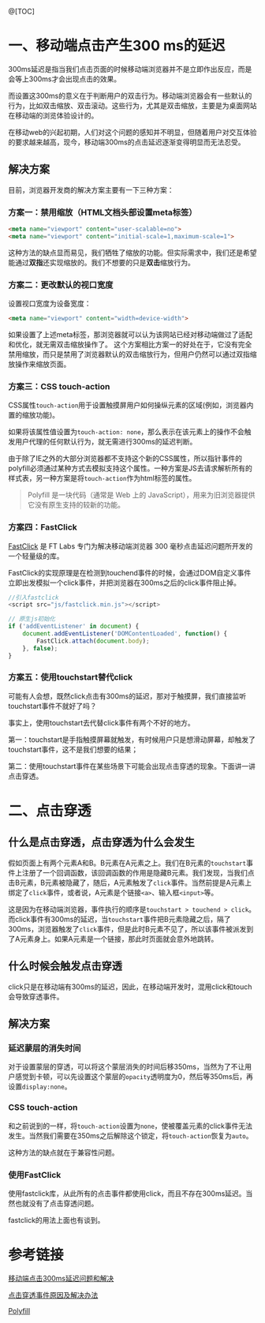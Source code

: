 @[TOC]
# 一、移动端点击产生300 ms的延迟
300ms延迟是指当我们点击页面的时候移动端浏览器并不是立即作出反应，而是会等上300ms才会出现点击的效果。

而设置这300ms的意义在于判断用户的双击行为。移动端浏览器会有一些默认的行为，比如双击缩放、双击滚动。这些行为，尤其是双击缩放，主要是为桌面网站在移动端的浏览体验设计的。

在移动web的兴起初期，人们对这个问题的感知并不明显，但随着用户对交互体验的要求越来越高，现今，移动端300ms的点击延迟逐渐变得明显而无法忍受。

## 解决方案
目前，浏览器开发商的解决方案主要有一下三种方案：
### 方案一：禁用缩放（HTML文档头部设置meta标签）
```html
<meta name="viewport" content="user-scalable=no">
<meta name="viewport" content="initial-scale=1,maximum-scale=1">
```
这种方法的缺点显而易见，我们牺牲了缩放的功能。但实际需求中，我们还是希望能通过**双指**还实现缩放的。我们不想要的只是**双击**缩放行为。
### 方案二：更改默认的视口宽度
设置视口宽度为设备宽度：
```html
<meta name="viewport" content="width=device-width">
```
如果设置了上述meta标签，那浏览器就可以认为该网站已经对移动端做过了适配和优化，就无需双击缩放操作了。
这个方案相比方案一的好处在于，它没有完全禁用缩放，而只是禁用了浏览器默认的双击缩放行为，但用户仍然可以通过双指缩放操作来缩放页面。
### 方案三：CSS touch-action
CSS属性`touch-action`用于设置触摸屏用户如何操纵元素的区域(例如，浏览器内置的缩放功能)。

如果将该属性值设置为`touch-action: none`，那么表示在该元素上的操作不会触发用户代理的任何默认行为，就无需进行300ms的延迟判断。

由于除了IE之外的大部分浏览器都不支持这个新的CSS属性，所以指针事件的polyfill必须通过某种方式去模拟支持这个属性。一种方案是JS去请求解析所有的样式表，另一种方案是将`touch-action`作为html标签的属性。

> Polyfill 是一块代码（通常是 Web 上的 JavaScript），用来为旧浏览器提供它没有原生支持的较新的功能。

### 方案四：FastClick
[FastClick](https://github.com/ftlabs/fastclick) 是 FT Labs 专门为解决移动端浏览器 300 毫秒点击延迟问题所开发的一个轻量级的库。

FastClick的实现原理是在检测到touchend事件的时候，会通过DOM自定义事件立即出发模拟一个click事件，并把浏览器在300ms之后的click事件阻止掉。
```js
//引入fastclick
<script src="js/fastclick.min.js"></script>

// 原生js初始化
if ('addEventListener' in document) {
    document.addEventListener('DOMContentLoaded', function() {
        FastClick.attach(document.body);
    }, false);
}
```
### 方案五：使用touchstart替代click
可能有人会想，既然click点击有300ms的延迟，那对于触摸屏，我们直接监听touchstart事件不就好了吗？

事实上，使用touchstart去代替click事件有两个不好的地方。

第一：touchstart是手指触摸屏幕就触发，有时候用户只是想滑动屏幕，却触发了touchstart事件，这不是我们想要的结果；

第二：使用touchstart事件在某些场景下可能会出现点击穿透的现象。下面讲一讲点击穿透。

# 二、点击穿透
## 什么是点击穿透，点击穿透为什么会发生
假如页面上有两个元素A和B。B元素在A元素之上。我们在B元素的`touchstart`事件上注册了一个回调函数，该回调函数的作用是隐藏B元素。我们发现，当我们点击B元素，B元素被隐藏了，随后，A元素触发了`click`事件。当然前提是A元素上绑定了`click`事件，或者说，A元素是个链接`<a>`、输入框`<input>`等。

这是因为在移动端浏览器，事件执行的顺序是`touchstart > touchend > click`。而click事件有300ms的延迟，当`touchstart`事件把B元素隐藏之后，隔了300ms，浏览器触发了`click`事件，但是此时B元素不见了，所以该事件被派发到了A元素身上。如果A元素是一个链接，那此时页面就会意外地跳转。

## 什么时候会触发点击穿透
click只是在移动端有300ms的延迟，因此，在移动端开发时，混用click和touch会导致穿透事件。
## 解决方案
### 延迟蒙层的消失时间
对于设置蒙层的穿透，可以将这个蒙层消失的时间后移350ms，当然为了不让用户感觉到卡顿，可以先设置这个蒙层的`opacity`透明度为0，然后等350ms后，再设置`display:none`。
### CSS touch-action
和之前说到的一样，将`touch-action`设置为`none`，使被覆盖元素的click事件无法发生。当然我们需要在350ms之后解除这个锁定，将`touch-action`恢复为`auto`。

这种方法的缺点就在于兼容性问题。

### 使用FastClick
使用fastclick库，从此所有的点击事件都使用click，而且不存在300ms延迟。当然也就没有了点击穿透问题。

fastclick的用法上面也有谈到。

# 参考链接
[移动端点击300ms延迟问题和解决](https://blog.csdn.net/qq_34986769/article/details/62046696)

[点击穿透事件原因及解决办法](https://www.cnblogs.com/leftJS/p/11095226.html)

[Polyfill](https://www.jianshu.com/p/b3eb2aa4c6f7)